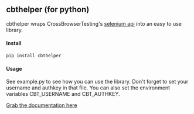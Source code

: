 ## cbthelper (for python)
cbthelper wraps CrossBrowserTesting's [selenium api](https://crossbrowsertesting.com/apidocs/v3/selenium.html) into an easy to use library.

#### Install
```
pip install cbthelper
```

#### Usage
See example.py to see how you can use the library. Don't forget to set your username and authkey in that file. You can also set the environment variables CBT\_USERNAME and CBT\_AUTHKEY.

[Grab the documentation here](https://cbthelper.readthedocs.io/en/latest/)
